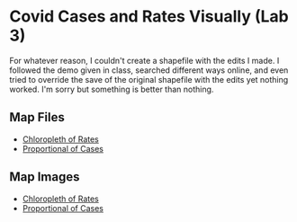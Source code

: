 # Covid Cases and Rates Visually (Lab 3)
For whatever reason, I couldn't create a shapefile with the edits I made. I followed the demo given in class, searched different ways online, and even tried to override the save of the original shapefile with the edits yet nothing worked. I'm sorry but something is better than nothing.

## Map Files
<ul>
<li><a href="https://github.com/havensa24/covidratesandcasesvisually/blob/main/map1.qgz">Chloropleth of Rates</a></li>
<li><a href="https://github.com/havensa24/covidratesandcasesvisually/blob/main/map2.qgz">Proportional of Cases</a></li>
  </ul>
  
## Map Images
<ul>
<li><a href="https://github.com/havensa24/covidratesandcasesvisually/blob/main/Map%201.pdf">Chloropleth of Rates</a></li>
<li><a href="https://github.com/havensa24/covidratesandcasesvisually/blob/main/Map%202.pdf">Proportional of Cases</a></li>
  </ul>
